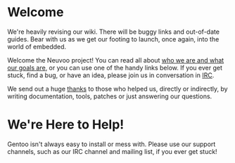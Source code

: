 Welcome
=======
We're heavily revising our wiki. There will be buggy links and out-of-date guides. Bear with us as we get our footing to launch, once again, into the world of embedded.

Welcome the Neuvoo project! You can read all about [who we are and what our goals are](about-us.md), or you can use one of the handy links below. If you ever get stuck, 
find a bug, or have an idea, please join us in conversation in [IRC](http://webchat.freenode.net/?channels=neuvoo).

We send out a huge [thanks](thanks.md) to those who helped us, directly or indirectly, by writing documentation, tools, patches or just answering our questions.

We're Here to Help!
===================
Gentoo isn't always easy to install or mess with. Please use our support channels, such as our IRC channel and mailing list, if you ever get stuck!
